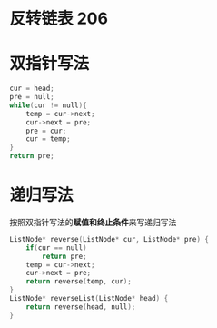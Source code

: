 # 反转链表 206
# 双指针写法
```c++ {.line-numbers}
cur = head;
pre = null;
while(cur != null){
    temp = cur->next;
    cur->next = pre;
    pre = cur;
    cur = temp;
}
return pre;
```

# 递归写法
按照双指针写法的**赋值和终止条件**来写递归写法   
```c++ {.line-numbers}
ListNode* reverse(ListNode* cur, ListNode* pre) {
    if(cur == null) 
        return pre;
    temp = cur->next;
    cur->next = pre;
    return reverse(temp, cur);
}
ListNode* reverseList(ListNode* head) {
    return reverse(head, null);
}
```
